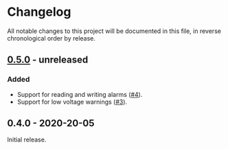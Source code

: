 # Changelog

All notable changes to this project will be documented in this file, in reverse chronological order by release.

## [0.5.0](https://github.com/tuupola/bm8563/compare/0.4.0...master) - unreleased

### Added
- Support for reading and writing alarms ([#4](https://github.com/tuupola/bm8563/pull/4)).
- Support for low voltage warnings ([#3](https://github.com/tuupola/bm8563/pull/3)).

## 0.4.0 - 2020-20-05

Initial release.
